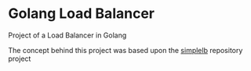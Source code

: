 # Golang Load Balancer
Project of a Load Balancer in Golang

The concept behind this project was based upon the [simplelb](https://github.com/kasvith/simplelb) repository project
